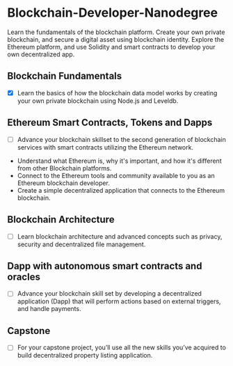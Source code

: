 # Blockchain-Developer-Nanodegree

Learn the fundamentals of the blockchain platform. Create your own private blockchain, and secure a digital asset using blockchain identity. Explore the Ethereum platform, and use Solidity and smart contracts to develop your own decentralized app.

## Blockchain Fundamentals

- [x] Learn the basics of how the blockchain data model works by creating your own private blockchain using Node.js and Leveldb.

## Ethereum Smart Contracts, Tokens and Dapps

- [ ] Advance your blockchain skillset to the second generation of blockchain services with smart contracts utilizing the Ethereum network.
- Understand what Ethereum is, why it's important, and how it's different from other Blockchain platforms.
- Connect to the Ethereum tools and community available to you as an Ethereum blockchain developer.
- Create a simple decentralized application that connects to the Ethereum blockchain.

## Blockchain Architecture

- [ ] Learn blockchain architecture and advanced concepts such as privacy, security and decentralized file management.

## Dapp with autonomous smart contracts and oracles

- [ ] Advance your blockchain skill set by developing a decentralized application (Dapp) that will perform actions based on external triggers, and handle payments.

## Capstone

- [ ] For your capstone project, you’ll use all the new skills you’ve acquired to build decentralized property listing application.
